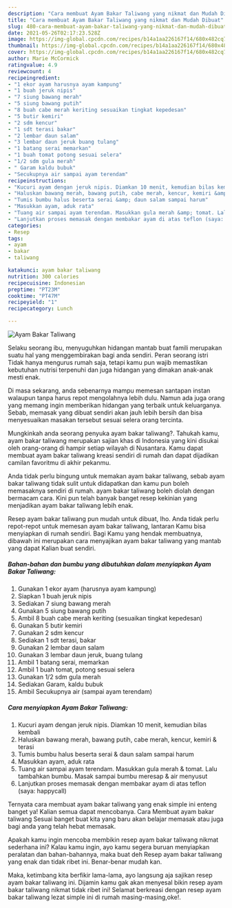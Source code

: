 ```yaml
---
description: "Cara membuat Ayam Bakar Taliwang yang nikmat dan Mudah Dibuat"
title: "Cara membuat Ayam Bakar Taliwang yang nikmat dan Mudah Dibuat"
slug: 480-cara-membuat-ayam-bakar-taliwang-yang-nikmat-dan-mudah-dibuat
date: 2021-05-26T02:17:23.528Z
image: https://img-global.cpcdn.com/recipes/b14a1aa226167f14/680x482cq70/ayam-bakar-taliwang-foto-resep-utama.jpg
thumbnail: https://img-global.cpcdn.com/recipes/b14a1aa226167f14/680x482cq70/ayam-bakar-taliwang-foto-resep-utama.jpg
cover: https://img-global.cpcdn.com/recipes/b14a1aa226167f14/680x482cq70/ayam-bakar-taliwang-foto-resep-utama.jpg
author: Marie McCormick
ratingvalue: 4.9
reviewcount: 4
recipeingredient:
- "1 ekor ayam harusnya ayam kampung"
- "1 buah jeruk nipis"
- "7 siung bawang merah"
- "5 siung bawang putih"
- "8 buah cabe merah keriting sesuaikan tingkat kepedesan"
- "5 butir kemiri"
- "2 sdm kencur"
- "1 sdt terasi bakar"
- "2 lembar daun salam"
- "3 lembar daun jeruk buang tulang"
- "1 batang serai memarkan"
- "1 buah tomat potong sesuai selera"
- "1/2 sdm gula merah"
- " Garam kaldu bubuk"
- "Secukupnya air sampai ayam terendam"
recipeinstructions:
- "Kucuri ayam dengan jeruk nipis. Diamkan 10 menit, kemudian bilas kembali"
- "Haluskan bawang merah, bawang putih, cabe merah, kencur, kemiri &amp; terasi"
- "Tumis bumbu halus beserta serai &amp; daun salam sampai harum"
- "Masukkan ayam, aduk rata"
- "Tuang air sampai ayam terendam. Masukkan gula merah &amp; tomat. Lalu tambahkan bumbu. Masak sampai bumbu meresap &amp; air menyusut"
- "Lanjutkan proses memasak dengan membakar ayam di atas teflon (saya: happycall)"
categories:
- Resep
tags:
- ayam
- bakar
- taliwang

katakunci: ayam bakar taliwang 
nutrition: 300 calories
recipecuisine: Indonesian
preptime: "PT23M"
cooktime: "PT47M"
recipeyield: "1"
recipecategory: Lunch

---
```



![Ayam Bakar Taliwang](https://img-global.cpcdn.com/recipes/b14a1aa226167f14/680x482cq70/ayam-bakar-taliwang-foto-resep-utama.jpg)

Selaku seorang ibu, menyuguhkan hidangan mantab buat famili merupakan suatu hal yang menggembirakan bagi anda sendiri. Peran seorang istri Tidak hanya mengurus rumah saja, tetapi kamu pun wajib memastikan kebutuhan nutrisi terpenuhi dan juga hidangan yang dimakan anak-anak mesti enak.

Di masa  sekarang, anda sebenarnya mampu memesan santapan instan walaupun tanpa harus repot mengolahnya lebih dulu. Namun ada juga orang yang memang ingin memberikan hidangan yang terbaik untuk keluarganya. Sebab, memasak yang dibuat sendiri akan jauh lebih bersih dan bisa menyesuaikan masakan tersebut sesuai selera orang tercinta. 



Mungkinkah anda seorang penyuka ayam bakar taliwang?. Tahukah kamu, ayam bakar taliwang merupakan sajian khas di Indonesia yang kini disukai oleh orang-orang di hampir setiap wilayah di Nusantara. Kamu dapat membuat ayam bakar taliwang kreasi sendiri di rumah dan dapat dijadikan camilan favoritmu di akhir pekanmu.

Anda tidak perlu bingung untuk memakan ayam bakar taliwang, sebab ayam bakar taliwang tidak sulit untuk didapatkan dan kamu pun boleh memasaknya sendiri di rumah. ayam bakar taliwang boleh diolah dengan bermacam cara. Kini pun telah banyak banget resep kekinian yang menjadikan ayam bakar taliwang lebih enak.

Resep ayam bakar taliwang pun mudah untuk dibuat, lho. Anda tidak perlu repot-repot untuk memesan ayam bakar taliwang, lantaran Kamu bisa menyiapkan di rumah sendiri. Bagi Kamu yang hendak membuatnya, dibawah ini merupakan cara menyajikan ayam bakar taliwang yang mantab yang dapat Kalian buat sendiri.

<!--inarticleads1-->

##### Bahan-bahan dan bumbu yang dibutuhkan dalam menyiapkan Ayam Bakar Taliwang:

1. Gunakan 1 ekor ayam (harusnya ayam kampung)
1. Siapkan 1 buah jeruk nipis
1. Sediakan 7 siung bawang merah
1. Gunakan 5 siung bawang putih
1. Ambil 8 buah cabe merah keriting (sesuaikan tingkat kepedesan)
1. Gunakan 5 butir kemiri
1. Gunakan 2 sdm kencur
1. Sediakan 1 sdt terasi, bakar
1. Gunakan 2 lembar daun salam
1. Gunakan 3 lembar daun jeruk, buang tulang
1. Ambil 1 batang serai, memarkan
1. Ambil 1 buah tomat, potong sesuai selera
1. Gunakan 1/2 sdm gula merah
1. Sediakan  Garam, kaldu bubuk
1. Ambil Secukupnya air (sampai ayam terendam)




<!--inarticleads2-->

##### Cara menyiapkan Ayam Bakar Taliwang:

1. Kucuri ayam dengan jeruk nipis. Diamkan 10 menit, kemudian bilas kembali
1. Haluskan bawang merah, bawang putih, cabe merah, kencur, kemiri &amp; terasi
1. Tumis bumbu halus beserta serai &amp; daun salam sampai harum
1. Masukkan ayam, aduk rata
1. Tuang air sampai ayam terendam. Masukkan gula merah &amp; tomat. Lalu tambahkan bumbu. Masak sampai bumbu meresap &amp; air menyusut
1. Lanjutkan proses memasak dengan membakar ayam di atas teflon (saya: happycall)




Ternyata cara membuat ayam bakar taliwang yang enak simple ini enteng banget ya! Kalian semua dapat mencobanya. Cara Membuat ayam bakar taliwang Sesuai banget buat kita yang baru akan belajar memasak atau juga bagi anda yang telah hebat memasak.

Apakah kamu ingin mencoba membikin resep ayam bakar taliwang nikmat sederhana ini? Kalau kamu ingin, ayo kamu segera buruan menyiapkan peralatan dan bahan-bahannya, maka buat deh Resep ayam bakar taliwang yang enak dan tidak ribet ini. Benar-benar mudah kan. 

Maka, ketimbang kita berfikir lama-lama, ayo langsung aja sajikan resep ayam bakar taliwang ini. Dijamin kamu gak akan menyesal bikin resep ayam bakar taliwang nikmat tidak ribet ini! Selamat berkreasi dengan resep ayam bakar taliwang lezat simple ini di rumah masing-masing,oke!.

